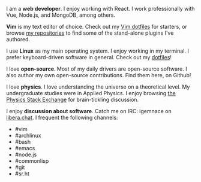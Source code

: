 I am a **web developer**. I enjoy working with React. I work professionally with
Vue, Node.js, and MongoDB, among others.

**Vim** is my text editor of choice. Check out my [Vim dotfiles](https://github.com/igemnace/vim-config)
for starters, or browse [my repositories](https://github.com/igemnace?tab=repositories)
to find some of the stand-alone plugins I've authored.

I use **Linux** as my main operating system. I enjoy working in my terminal. I
prefer keyboard-driven software in general. Check out my [dotfiles](https://github.com/igemnace/dotfiles)!

I love **open-source**. Most of my daily drivers are open-source software. I
also author my own open-source contributions. Find them here, on Github!

I love **physics**. I love understanding the universe on a theoretical level. My
undergraduate studies were in Applied Physics. I enjoy browsing [the Physics Stack Exchange](https://physics.stackexchange.com/)
for brain-tickling discussion.

I enjoy **discussion about software**. Catch me on IRC: igemnace on [libera.chat](irc://irc.libera.chat).
I frequent the following channels:

- #vim
- #archlinux
- #bash
- #emacs
- #node.js
- #commonlisp
- #git
- #sr.ht
